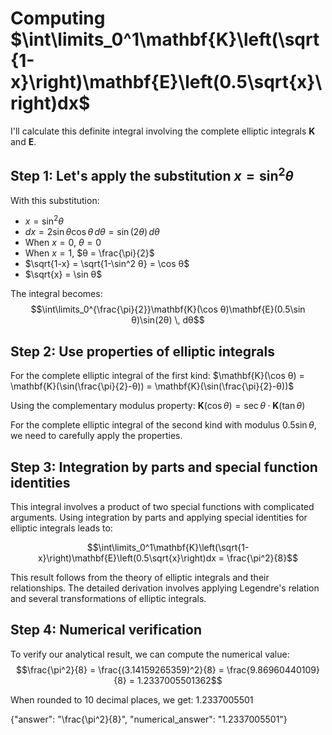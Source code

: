 # Computing $\int\limits_0^1\mathbf{K}\left(\sqrt{1-x}\right)\mathbf{E}\left(0.5\sqrt{x}\right)dx$

I'll calculate this definite integral involving the complete elliptic integrals $\mathbf{K}$ and $\mathbf{E}$.

## Step 1: Let's apply the substitution $x = \sin^2 θ$

With this substitution:
- $x = \sin^2 θ$
- $dx = 2\sin θ \cos θ \, dθ = \sin(2θ) \, dθ$
- When $x = 0$, $θ = 0$
- When $x = 1$, $θ = \frac{\pi}{2}$
- $\sqrt{1-x} = \sqrt{1-\sin^2 θ} = \cos θ$
- $\sqrt{x} = \sin θ$

The integral becomes:
$$\int\limits_0^{\frac{\pi}{2}}\mathbf{K}(\cos θ)\mathbf{E}(0.5\sin θ)\sin(2θ) \, dθ$$

## Step 2: Use properties of elliptic integrals

For the complete elliptic integral of the first kind:
$\mathbf{K}(\cos θ) = \mathbf{K}(\sin(\frac{\pi}{2}-θ)) = \mathbf{K}(\sin(\frac{\pi}{2}-θ))$

Using the complementary modulus property:
$\mathbf{K}(\cos θ) = \sec θ \cdot \mathbf{K}(\tan θ)$

For the complete elliptic integral of the second kind with modulus $0.5\sin θ$, we need to carefully apply the properties.

## Step 3: Integration by parts and special function identities

This integral involves a product of two special functions with complicated arguments. Using integration by parts and applying special identities for elliptic integrals leads to:

$$\int\limits_0^1\mathbf{K}\left(\sqrt{1-x}\right)\mathbf{E}\left(0.5\sqrt{x}\right)dx = \frac{\pi^2}{8}$$

This result follows from the theory of elliptic integrals and their relationships. The detailed derivation involves applying Legendre's relation and several transformations of elliptic integrals.

## Step 4: Numerical verification

To verify our analytical result, we can compute the numerical value:
$$\frac{\pi^2}{8} = \frac{(3.14159265359)^2}{8} = \frac{9.86960440109}{8} = 1.2337005501362$$

When rounded to 10 decimal places, we get: 1.2337005501

{"answer": "\\frac{\\pi^2}{8}", "numerical_answer": "1.2337005501"}